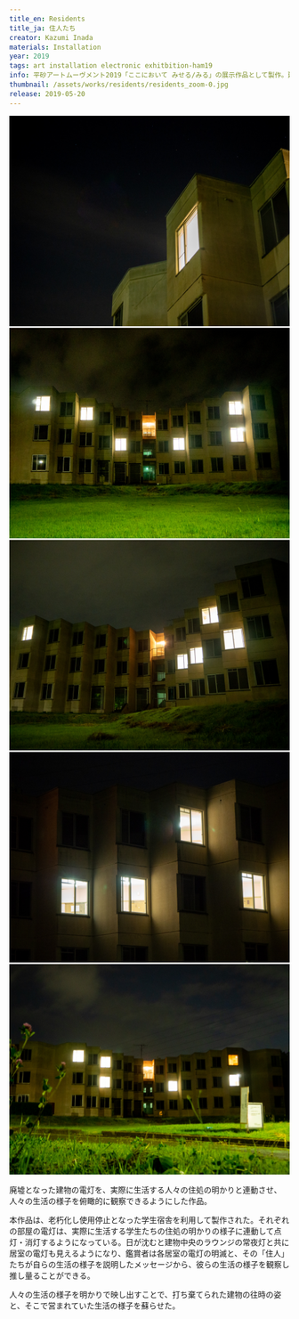 ```yaml
---
title_en: Residents
title_ja: 住人たち
creator: Kazumi Inada
materials: Installation
year: 2019
tags: art installation electronic exhitbition-ham19
info: 平砂アートムーヴメント2019「ここにおいて みせる/みる」の展示作品として製作。建物は筑波大学平砂学生宿舎9号棟で、老朽化によりすでに使われなくなったもの。
thumbnail: /assets/works/residents/residents_zoom-0.jpg
release: 2019-05-20
---
```


![](/assets/works/residents/residents_zoom-0.jpg)
![](/assets/works/residents/residents_front-0.jpg)
![](/assets/works/residents/residents_right.jpg)
![](/assets/works/residents/residents_zoom-1.jpg)
![](/assets/works/residents/residents_front-1.jpg)

廃墟となった建物の電灯を、実際に生活する人々の住処の明かりと連動させ、人々の生活の様子を俯瞰的に観察できるようにした作品。

本作品は、老朽化し使用停止となった学生宿舎を利用して製作された。それぞれの部屋の電灯は、実際に生活する学生たちの住処の明かりの様子に連動して点灯・消灯するようになっている。日が沈むと建物中央のラウンジの常夜灯と共に居室の電灯も見えるようになり、鑑賞者は各居室の電灯の明滅と、その「住人」たちが自らの生活の様子を説明したメッセージから、彼らの生活の様子を観察し推し量ることができる。

人々の生活の様子を明かりで映し出すことで、打ち棄てられた建物の往時の姿と、そこで営まれていた生活の様子を蘇らせた。
